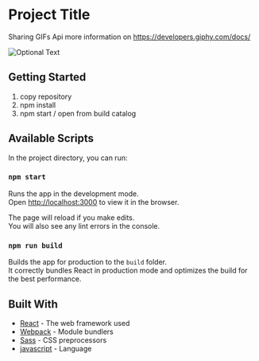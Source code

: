# Project Title

Sharing GIFs Api more information on https://developers.giphy.com/docs/

![Optional Text](../master/img.png)

## Getting Started

1. copy repository
2. npm install
3. npm start  / open from build catalog

## Available Scripts

In the project directory, you can run:

### `npm start`

Runs the app in the development mode.<br>
Open [http://localhost:3000](http://localhost:3000) to view it in the browser.

The page will reload if you make edits.<br>
You will also see any lint errors in the console.

### `npm run build`

Builds the app for production to the `build` folder.<br>
It correctly bundles React in production mode and optimizes the build for the best performance.

## Built With

* [React](https://reactjs.org/docs/hello-world.html) - The web framework used
* [Webpack](https://webpack.js.org/concepts/) - Module bundlers
* [Sass](https://sass-lang.com/guide) - CSS preprocessors
* [javascript](https://www.javascript.com/learn/javascript/strings) - Language
